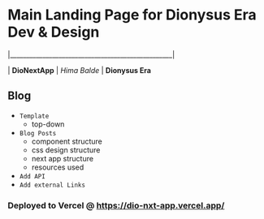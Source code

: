 
# Main Landing Page for Dionysus Era Dev & Design

|__________________________________________________|

| **DioNextApp** | _Hima Balde_ | **Dionysus Era**

## Blog

- `Template`
  -   top-down
- `Blog Posts`
  - component structure
  - css design structure
  - next app structure
  - resources used
- `Add API`
- `Add external Links`

### Deployed to Vercel @ https://dio-nxt-app.vercel.app/

